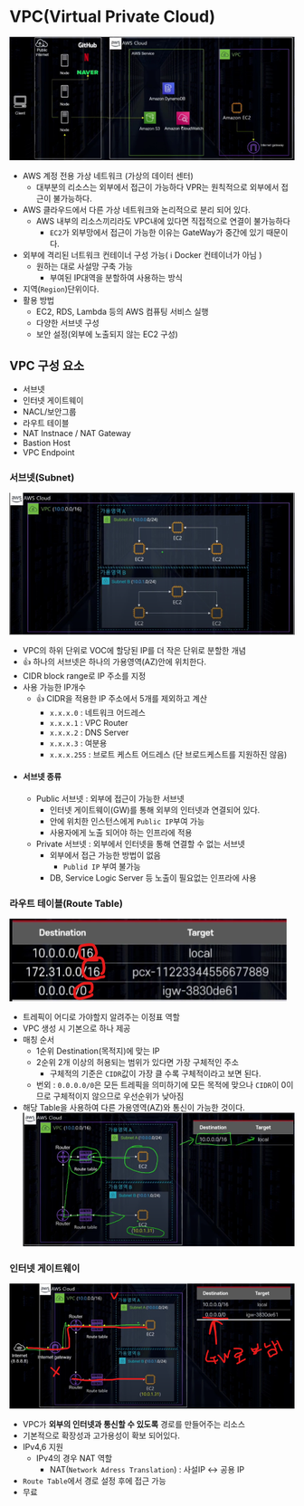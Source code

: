 # VPC(Virtual Private Cloud)

![alt text](image.png)
- AWS 계정 전용 가상 네트워크 (가상의 데이터 센터)
    - 대부분의 리소스는 외부에서 접근이 가능하다 VPR는 원칙적으로 외부에서 접근이 불가능하다.
- AWS 클라우드에서 다른 가상 네트워크와 논리적으로 분리 되어 있다.
    - AWS 내부의 리소스끼리라도 VPC내에 있다면 직접적으로 연결이 불가능하다
        - `EC2`가 외부망에서 접근이 가능한 이유는 GateWay가 중간에 있기 때문이다.
- 외부에 격리된 너트워크 컨테이너 구성 가능( ℹ Docker 컨테이너가 아님 )
    - 원하는 대로 사설망 구축 가능
        - 부여된 IP대역을 분할하여 사용하는 방식
- 지역(`Region`)단위이다.
- 활용 방법
    - EC2, RDS, Lambda 등의 AWS 컴퓨팅 서비스 실행
    - 다양한 서브넷 구성
    - 보안 설정(외부에 노출되지 않는 EC2 구성)

## VPC 구성 요소
- 서브넷
- 인터넷 게이트웨이
- NACL/보안그룹
- 라우트 테이블
- NAT Instnace / NAT Gateway
- Bastion Host
- VPC Endpoint


### 서브넷(Subnet)
![alt text](image-1.png)
- VPC의 하위 단위로 VOC에 할당된 IP를 더 작은 단위로 분할한 개념
- 👍 하나의 서브넷은 하나의 가용영역(AZ)안에 위치한다.
- CIDR block range로 IP 주소를 지정
- 사용 가능한 IP개수
    - 👍 CIDR을 적용한 IP 주소에서 5개를 제외하고 계산
        - `x.x.x.0` :  네트워크 어드레스
        - `x.x.x.1` :  VPC Router
        - `x.x.x.2` :  DNS Server
        - `x.x.x.3` :  여분용
        - `x.x.x.255` :  브로트 케스트 어드레스 (단 브로드케스트를 지원하진 않음)
- #### 서브넷 종류
    - Public 서브넷 : 외부에 접근이 가능한 서브넷
        - 인터넷 게이트웨이(GW)를 통해 외부의 인터넷과 연결되어 있다.
        - 안에 위치한 인스턴스에게 `Public IP`부여 가능
        - 사용자에게 노출 되어야 하는 인프라에 적용
    - Private 서브넷 : 외부에서 인터넷을 통해 연결할 수 없는 서브넷
        - 외부에서 접근 가능한 방법이 없음
            - `Publid IP` 부여 불가능
        - DB, Service Logic Server 등 노출이 필요없는 인프라에 사용

### 라우트 테이블(Route Table)
![alt text](image-2.png)
- 트레픽이 어디로 가야할지 알려주는 이정표 역할
- VPC 생성 시 기본으로 하나 제공
- 매칭 순서
    - 1순위 Destination(목적지)에 맞는 IP
    - 2순위 2개 이상의 허용되는 범위가 있다면 가장 구체적인 주소
        - 구체적의 기준은 `CIDR`값이 가장 클 수록 구체적이라고 보면 된다.
    - 번외 : `0.0.0.0/0`은 모든 트레픽을 의미하기에 모든 목적에 맞으나 `CIDR`이 0이므로 구체적이지 않으므로 우선순위가 낮아짐
- 해당 Table을 사용하여 다른 가용영역(AZ)와 통신이 가능한 것이다.
    ![alt text](image-3.png)


### 인터넷 게이트웨이
![alt text](image-4.png)
- VPC가 **외부의 인터넷과 통신할 수 있도록** 경로를 만들어주는 리소스
- 기본적으로 확장성과 고가용성이 확보 되어있다.
- IPv4,6 지원
    - IPv4의 경우 NAT 역할
        - NAT(`Network Adress Translation`) : 사설IP <-> 공용 IP
- `Route Table`에서 경로 설정 후에 접근 가능
-  무료
